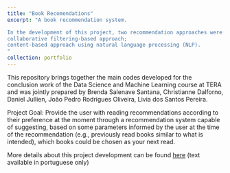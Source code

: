 ```yaml
---
title: "Book Recomendations"
excerpt: "A book recommendation system.

In the development of this project, two recommendation approaches were used:
collaborative filtering-based approach;
content-based approach using natural language processing (NLP).
"
collection: portfolio
---
```


This repository brings together the main codes developed for the conclusion work of the Data Science and Machine Learning course at TERA and was jointly prepared by Brenda Salenave Santana, Christianne Dalforno, Daniel Jullien, João Pedro Rodrigues Oliveira, Livia dos Santos Pereira.

Project Goal: Provide the user with reading recommendations according to their preference at the moment through a recommendation system capable of suggesting, based on some parameters informed by the user at the time of the recommendation (e.g., previously read books similar to what is intended), which books could be chosen as your next read.

More details about this project development can be found [here](https://medium.com/@bssalenave/sistema-de-recomendação-de-livros-e64140035910) (text available in portuguese only)
